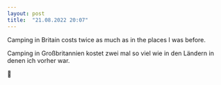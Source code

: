 ```yaml
---
layout: post
title:  "21.08.2022 20:07"
---
```



Camping in Britain costs twice as much as in the places I was before.

Camping in Großbritannien kostet zwei mal so viel wie in den Ländern in denen ich vorher war.

🥲
